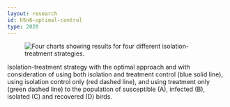 ```yaml
---
layout: research
id: h5n6-optimal-control
type: 2020
---
```


<div class="research-banner">
    <figure class="research-hero">
        <img class="research-figure" src="../../assets/png/h5n6-optimal-control-hero.png" alt="Four charts showing results for four different isolation-treatment strategies.">
    </figure>
    <p class="research-figure-caption">Isolation-treatment strategy with the optimal approach and with consideration of using both isolation and treatment control (blue solid line), using isolation control only (red dashed line), and using treatment only (green dashed line) to the population of susceptible (A), infected (B), isolated (C) and recovered (D) birds.</p>
</div> 